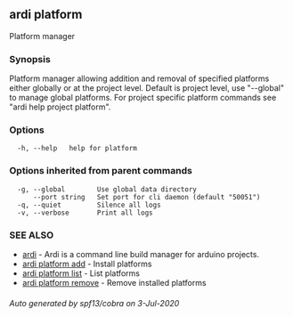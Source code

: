 ## ardi platform

Platform manager

### Synopsis


Platform manager allowing addition and removal of specified platforms either globally or at the project level. Default is project level, use "--global" to manage global platforms. For project specific platform commands see "ardi help project platform".

### Options

```
  -h, --help   help for platform
```

### Options inherited from parent commands

```
  -g, --global        Use global data directory
      --port string   Set port for cli daemon (default "50051")
  -q, --quiet         Silence all logs
  -v, --verbose       Print all logs
```

### SEE ALSO

* [ardi](ardi.md)	 - Ardi is a command line build manager for arduino projects.
* [ardi platform add](ardi_platform_add.md)	 - Install platforms
* [ardi platform list](ardi_platform_list.md)	 - List platforms
* [ardi platform remove](ardi_platform_remove.md)	 - Remove installed platforms

###### Auto generated by spf13/cobra on 3-Jul-2020
